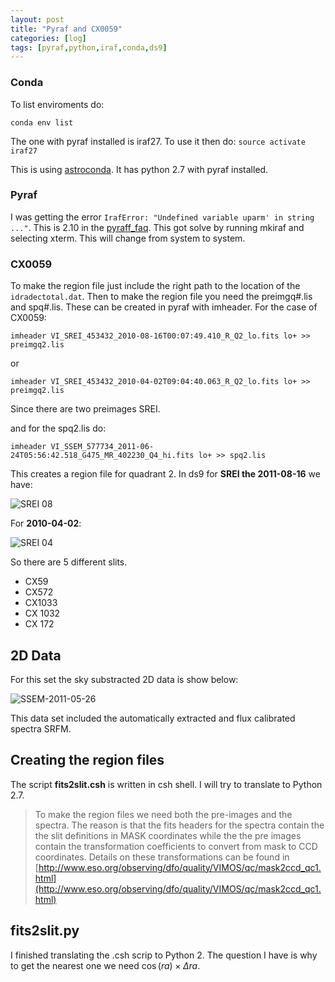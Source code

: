 ```yaml
---
layout: post
title: "Pyraf and CX0059"
categories: [log]
tags: [pyraf,python,iraf,conda,ds9]
---
```


### Conda

To list enviroments do:

`conda env list`

The one with pyraf installed is iraf27. To use it then do: `source activate iraf27`


This is using [astroconda](https://astroconda.readthedocs.io/en/latest/). It has python 2.7 with pyraf installed. 

### Pyraf

I was getting the error `IrafError: "Undefined variable uparm' in string ..."`. This is 2.10 in the [pyraff_faq](http://www.stsci.edu/institute/software_hardware/pyraf/pyraf_faq). This got solve by running mkiraf and selecting xterm. This will change from system to system. 

### CX0059

To make the region file just include the right path to the location of the `idradectotal.dat`. Then to make the region file you need the preimgq#.lis and spq#.lis. These can be created in pyraf with imheader. For the case of CX0059:

`imheader VI_SREI_453432_2010-08-16T00:07:49.410_R_Q2_lo.fits lo+ >> preimgq2.lis` 

or 

`imheader VI_SREI_453432_2010-04-02T09:04:40.063_R_Q2_lo.fits lo+ >> preimgq2.lis`

Since there are two preimages SREI. 

and for the spq2.lis do:

`imheader VI_SSEM_577734_2011-06-24T05:56:42.518_G475_MR_402230_Q4_hi.fits lo+ >> spq2.lis`

This creates a region file for quadrant 2. In ds9 for **SREI the 2011-08-16** we have:

![SREI 08]({{site.baseurl}}/images/cx59srei08.png)

For **2010-04-02**:

![SREI 04]({{site.baseurl}}/images/cx59srei04.png)


So there are 5 different slits. 

- CX59
- CX572
- CX1033
- CX 1032
- CX 172

## 2D Data

For this set the sky substracted 2D data is show below:

![SSEM-2011-05-26]({{site.baseurl}}/images/ssemcx59.png)

This data set included the automatically extracted and flux calibrated spectra SRFM.

## Creating the region files

The script **fits2slit.csh** is written in csh shell. I will try to translate to Python 2.7.

>To make the region files we need both the pre-images and the spectra. The reason is that the fits headers for the spectra contain the the slit definitions in MASK coordinates while the the pre images contain the transformation coefficients to convert from mask to CCD coordinates. Details on these transformations can be found in [http://www.eso.org/observing/dfo/quality/VIMOS/qc/mask2ccd_qc1.html](http://www.eso.org/observing/dfo/quality/VIMOS/qc/mask2ccd_qc1.html)

## fits2slit.py

I finished translating the .csh scrip to Python 2. The question I have is why to get the nearest one we need  $\cos(ra) \times \Delta ra$.



